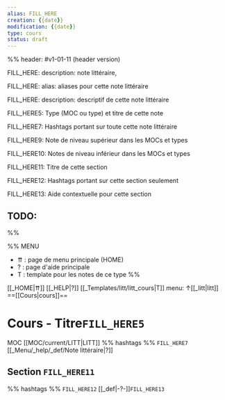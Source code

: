 ```yaml
---
alias: FILL_HERE
creation: {{date}}
modification: {{date}}
type: cours
status: draft
---
```


%%
header: #v1-01-11 (header version)

FILL_HERE:
description: note littéraire, 

FILL_HERE:
alias: aliases pour cette note littéraire

FILL_HERE:
description: descriptif de cette note littéraire

FILL_HERE5:
Type (MOC ou type) et titre de cette note

FILL_HERE7:
Hashtags portant sur toute cette note littéraire

FILL_HERE9:
Note de niveau supérieur dans les MOCs et types

FILL_HERE10:
Notes de niveau inférieur dans les MOCs et types

FILL_HERE11:
Titre de cette section

FILL_HERE12:
Hashtags portant sur cette section seulement

FILL_HERE13:
Aide contextuelle pour cette section

TODO:
- 
%%

%% MENU
- ⇈ : page de menu principale (HOME)
- ? : page d'aide principale
- T : template pour les notes de ce type
%%

[[_HOME|⇈]] [[_HELP|?]] [[_Templates/litt/litt_cours|T]] menu: ↑[[_litt|litt]] ==[[Cours|cours]]==

# Cours - Titre`FILL_HERE5`
MOC [[MOC/current/LITT|LITT]] %% hashtags %% `FILL_HERE7` [[_Menu/_help/_def/Note littéraire|?]]

## Section `FILL_HERE11`
%% hashtags %% `FILL_HERE12` [[_def|-?-]]`FILL_HERE13` 